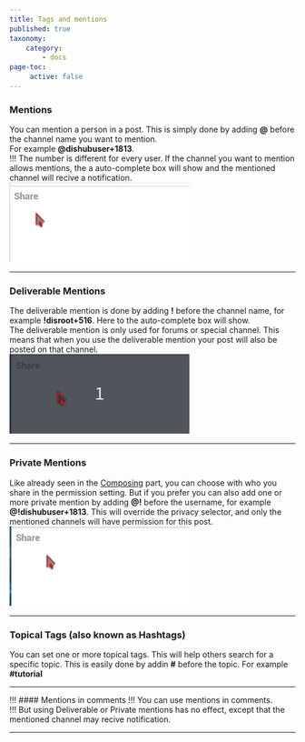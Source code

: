 ```yaml
---
title: Tags and mentions
published: true
taxonomy:
    category:
        - docs
page-toc:
     active: false
---
```

### Mentions

You can mention a person in a post. This is simply done by adding **@** before the channel name you want to mention.  
For example **@dishubuser+1813**.  
!!! The number is different for every user.
If the channel you want to mention allows mentions, the a auto-complete box will show and the mentioned channel will recive a notification.  
![mention](en/Mention.gif)

---

### Deliverable Mentions

The deliverable mention is done by adding **!** before the channel name, for example **!disroot+516**. Here to the auto-complete box will show.  
The deliverable mention is only used for forums or special channel. This means that when you use the deliverable mention your post will also be posted on that channel.  
![DeliverableMention](en/DeliverableMention.gif)

---

### Private Mentions

Like already seen in the [Composing](../composing) part, you can choose with who you share in the permission setting. But if you prefer you can also add one or more private mention by adding **@!** before the username, for example **@!dishubuser+1813**. This will override the privacy selector, and only the mentioned channels will have permission for this post.  
![PrivateMention](en/PrivateMention.gif)

---

### Topical Tags (also known as Hashtags)

You can set one or more topical tags. This will help others search for a specific topic. This is easily done by addin **#** before the topic. For example **#tutorial**

---

!!! #### Mentions in comments
!!! You can use mentions in comments.  
!!! But using Deliverable or Private mentions has no effect, except that the mentioned channel may recive notification.

---
